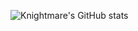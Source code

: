 ![Knightmare's GitHub stats](https://github-readme-stats.vercel.app/api?username=knightmareviiviixc&show_icons=true&theme=github_dark)

<!--
**KnightmareVIIVIIXC/knightmareviiviixc** is a ✨ _special_ ✨ repository because its `README.md` (this file) appears on your GitHub profile.

Here are some ideas to get you started:

- 🔭 I’m currently working on ...
- 🌱 I’m currently learning ...
- 👯 I’m looking to collaborate on ...
- 🤔 I’m looking for help with ...
- 💬 Ask me about ...
- 📫 How to reach me: ...
- 😄 Pronouns: ...
- ⚡ Fun fact: ...
-->
